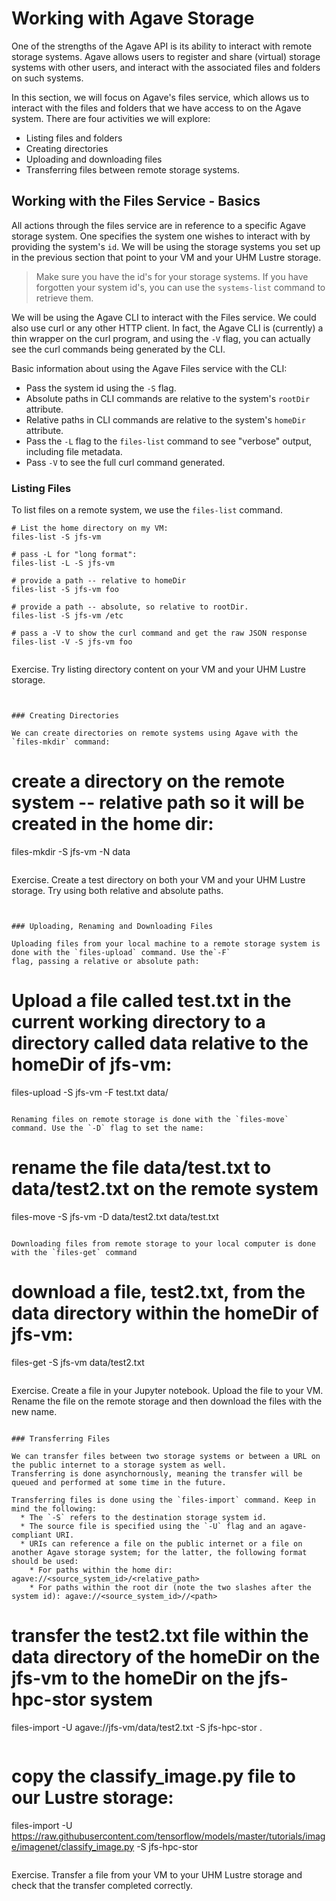 # Working with Agave Storage

One of the strengths of the Agave API is its ability to interact with remote storage systems. Agave allows users to
register and share (virtual) storage systems with other users, and interact with the associated files and folders on
such systems.

In this section, we will focus on Agave's files service, which allows us to interact with the files and folders that we
have access to on the Agave system. There are four activities we will explore:
  * Listing files and folders
  * Creating directories
  * Uploading and downloading files
  * Transferring files between remote storage systems.


## Working with the Files Service - Basics

All actions through the files service are in reference to a specific Agave storage system. One specifies the system
one wishes to interact with by providing the system's `id`. We will be using the storage systems you set up in the
previous section that point to your VM and your UHM Lustre storage.

> Make sure you have the id's for your storage systems. If you have forgotten your system id's, you can use the `systems-list` command to retrieve them.

We will be using the Agave CLI to interact with the Files service. We could also use curl or any other HTTP client.
In fact, the Agave CLI is (currently) a thin wrapper on the curl program, and using the `-V` flag, you can actually
see the curl commands being generated by the CLI.

Basic information about using the Agave Files service with the CLI:
  * Pass the system id using the `-S` flag.
  * Absolute paths in CLI commands are relative to the system's `rootDir` attribute.
  * Relative paths in CLI commands are relative to the system's `homeDir` attribute.
  * Pass the `-L` flag to the `files-list` command to see "verbose" output, including file metadata.
  * Pass `-V` to see the full curl command generated.



### Listing Files

To list files on a remote system, we use the `files-list` command.

```
# List the home directory on my VM:
files-list -S jfs-vm

# pass -L for "long format":
files-list -L -S jfs-vm

# provide a path -- relative to homeDir
files-list -S jfs-vm foo

# provide a path -- absolute, so relative to rootDir.
files-list -S jfs-vm /etc

# pass a -V to show the curl command and get the raw JSON response
files-list -V -S jfs-vm foo


```
Exercise. Try listing directory content on your VM and your UHM Lustre storage.
```


### Creating Directories

We can create directories on remote systems using Agave with the `files-mkdir` command:

```
# create a directory on the remote system -- relative path so it will be created in the home dir:
files-mkdir -S jfs-vm -N data
```

```
Exercise. Create a test directory on both your VM and your UHM Lustre storage. Try using both relative and absolute
paths.
```


### Uploading, Renaming and Downloading Files

Uploading files from your local machine to a remote storage system is done with the `files-upload` command. Use the`-F`
flag, passing a relative or absolute path:

```
# Upload a file called test.txt in the current working directory to a directory called data relative to the homeDir of jfs-vm:
files-upload -S jfs-vm -F test.txt data/
```

Renaming files on remote storage is done with the `files-move` command. Use the `-D` flag to set the name:

```
# rename the file data/test.txt to data/test2.txt on the remote system
files-move -S jfs-vm -D data/test2.txt data/test.txt

```

Downloading files from remote storage to your local computer is done with the `files-get` command

```
# download a file, test2.txt, from the data directory within the homeDir of jfs-vm:
files-get -S jfs-vm data/test2.txt
```

```
Exercise. Create a file in your Jupyter notebook. Upload the file to your VM. Rename the file on the remote storage
and then download the files with the new name.
```

### Transferring Files

We can transfer files between two storage systems or between a URL on the public internet to a storage system as well.
Transferring is done asynchornously, meaning the transfer will be queued and performed at some time in the future.

Transferring files is done using the `files-import` command. Keep in mind the following:
  * The `-S` refers to the destination storage system id.
  * The source file is specified using the `-U` flag and an agave-compliant URI.
  * URIs can reference a file on the public internet or a file on another Agave storage system; for the latter, the following format should be used:
    * For paths within the home dir: agave://<source_system_id>/<relative_path>
    * For paths within the root dir (note the two slashes after the system id): agave://<source_system_id>//<path>

```
# transfer the test2.txt file within the data directory of the homeDir on the jfs-vm to the homeDir on the jfs-hpc-stor system
files-import -U agave://jfs-vm/data/test2.txt -S jfs-hpc-stor .

```

```
# copy the classify_image.py file to our Lustre storage:
files-import -U https://raw.githubusercontent.com/tensorflow/models/master/tutorials/image/imagenet/classify_image.py -S jfs-hpc-stor
```

```
Exercise. Transfer a file from your VM to your UHM Lustre storage and check that the transfer completed correctly.
```